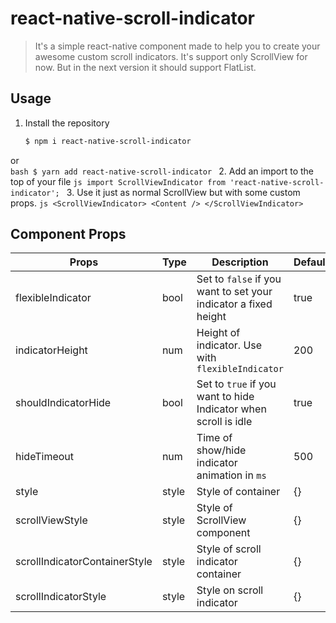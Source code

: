 # react-native-scroll-indicator

> It's a simple react-native component made to help you to create your awesome custom scroll indicators. It's support only ScrollView for now. But in the next version it should support FlatList.

## Usage
1. Install the repository
    ```bash
    $ npm i react-native-scroll-indicator
    ```
or     
    ```bash
    $ yarn add react-native-scroll-indicator
    ```
2. Add an import to the top of your file
    ```js
    import ScrollViewIndicator from 'react-native-scroll-indicator';
    ```
3. Use it just as normal ScrollView but with some custom props.
    ```js
    <ScrollViewIndicator>
        <Content />
    </ScrollViewIndicator>
    ```
    
## Component Props

| Props                | Type              | Description                                                                                                                                                                                     | Default |
|----------------------|-------------------|-------------------------------------------------------------------------------------------------------------------------------------------------------------------------------------------------|---------|
| flexibleIndicator               | bool             | Set to `false` if you want to set your indicator a fixed height | true      |
| indicatorHeight              | num               | Height of indicator. Use with `flexibleIndicator`                                                                                                                                                                       | 200       |
| shouldIndicatorHide               | bool   | Set to `true` if you want to hide Indicator when scroll is idle | true
| hideTimeout | num | Time of show/hide indicator animation in `ms`   | 500    |
| style     | style            | Style of container | {} |
| scrollViewStyle     | style            | Style of ScrollView component | {} |
| scrollIndicatorContainerStyle     | style            | Style of scroll indicator container | {} |
| scrollIndicatorStyle     | style            | Style on scroll indicator | {} |
